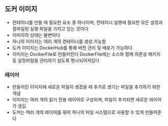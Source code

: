 ## 도커 이미지
* 컨테이너를 만들 때 필요한 요소 중 하나이며, 컨테이너 실행에 필요한 모든 설정과 컴파일된 실행 파일을 가지고 있는 것이다
* 이미지의 상태는 불변이다
* 하나의 이미지는 여러 개의 컨테이너를 생성 가능함
* 도커 이미지는 DockerHub를 통해 버전 관리 및 배포가 가능하다
* 이미지는 DockerFile로 만들어진다 DockerFile에는 소스와 함께 의존성 패키지 등 설정파일을 관리하기 쉽도록 명시되어져있다

### 레이어
* 만들어진 이미지에 새로운 파일이 생겼을 때 추가로 생기는 파일을 추가하기 위한 개념
* 이미지는 여러 개의 읽기 전용 레이어로 구성되며, 파일이 추가되면 새로운 레이어가 생김
* 도커는 여러 개의 레이어를 묶어 하나의 파일 시스템으로 사용할 수 있게 만들어준다